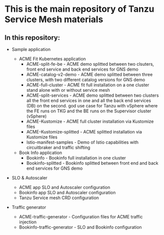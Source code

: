 # This is the main repository of Tanzu Service Mesh materials #

## In this repository: ##
 - Sample application
   - ACME Fit Kubernetes application
     - ACME-split-fe-be - ACME demo splitted between two clsuters, front end service and back end services for GNS demo
     - ACME-catalog-v2-demo - ACME demo splitted between three clusters, with two different catalog versions for GNS demo
     - ACME-full-cluster - ACME fit full installation on a one cluster stand alone with or without service mesh
     - ACME-split-services - ACME demo splitted between two clusters all the front end services in one and all the back end services (DB) on the second. god use case for Tanzu with vSphere where the FE runs on TKG and the BE runs on the Supervisor cluster (vSphere)
     - ACME-Kustomize - ACME full cluster installation via Kustomize files 
     - ACME-Kustomize-splitted - ACME splitted installation via Kustomize files
     - Istio-manifest-samples - Demo of Istio capabilities with circuitbraker and traffic shifting
   - Book Info application
     - Bookinfo - Bookinfo full installation in one cluster
     - Bookinfo-splitted - Bookinfo splitted between front end and back end services for GNS demo



  - SLO & Autoscaler
    - ACME app SLO and Autoscaler configuration
    - Bookinfo app SLO and Autoscaler configuration
    - Tanzu Service mesh CRD configuration


  - Traffic generator
    - ACME-traffic-generator - Configuration files for ACME traffic injection
    - Bookinfo-traffic-generator - SLO and Bookinfo configuration

